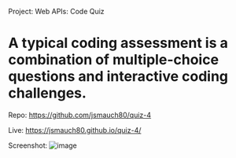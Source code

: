 Project: Web APIs: Code Quiz

#  A typical coding assessment is a combination of multiple-choice questions and interactive coding challenges.

Repo:	https://github.com/jsmauch80/quiz-4

Live: 	https://jsmauch80.github.io/quiz-4/

Screenshot:	![image]()
